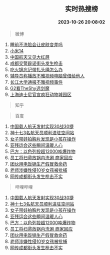 <div align="center"><h2>实时热搜榜</h2><h4>2023-10-26 20:08:02</h4></div>

> 微博  

1. [睡前不洗脸会让皮肤变差吗](https://s.weibo.com/weibo?q=%23%E7%9D%A1%E5%89%8D%E4%B8%8D%E6%B4%97%E8%84%B8%E4%BC%9A%E8%AE%A9%E7%9A%AE%E8%82%A4%E5%8F%98%E5%B7%AE%E5%90%97%23&t=31&band_rank=1&Refer=top)<br />
2. [小米14](https://s.weibo.com/weibo?q=%E5%B0%8F%E7%B1%B314&t=31&band_rank=2&Refer=top)<br />
3. [中国航天又见大红屏](https://s.weibo.com/weibo?q=%23%E4%B8%AD%E5%9B%BD%E8%88%AA%E5%A4%A9%E5%8F%88%E8%A7%81%E5%A4%A7%E7%BA%A2%E5%B1%8F%23&t=31&band_rank=3&Refer=top)<br />
4. [成都交警辟谣街头发生枪击](https://s.weibo.com/weibo?q=%23%E6%88%90%E9%83%BD%E4%BA%A4%E8%AD%A6%E8%BE%9F%E8%B0%A3%E8%A1%97%E5%A4%B4%E5%8F%91%E7%94%9F%E6%9E%AA%E5%87%BB%23&t=31&band_rank=4&Refer=top)<br />
5. [吃火锅忘记带扎头绳怎么办](https://s.weibo.com/weibo?q=%E5%90%83%E7%81%AB%E9%94%85%E5%BF%98%E8%AE%B0%E5%B8%A6%E6%89%8E%E5%A4%B4%E7%BB%B3%E6%80%8E%E4%B9%88%E5%8A%9E&t=31&band_rank=5&Refer=top)<br />
6. [辅导员称播放不雅视频电脑曾借给他人](https://s.weibo.com/weibo?q=%23%E8%BE%85%E5%AF%BC%E5%91%98%E7%A7%B0%E6%92%AD%E6%94%BE%E4%B8%8D%E9%9B%85%E8%A7%86%E9%A2%91%E7%94%B5%E8%84%91%E6%9B%BE%E5%80%9F%E7%BB%99%E4%BB%96%E4%BA%BA%23&t=31&band_rank=6&Refer=top)<br />
7. [长江大学通报不雅视频事件](https://s.weibo.com/weibo?q=%23%E9%95%BF%E6%B1%9F%E5%A4%A7%E5%AD%A6%E9%80%9A%E6%8A%A5%E4%B8%8D%E9%9B%85%E8%A7%86%E9%A2%91%E4%BA%8B%E4%BB%B6%23&t=31&band_rank=7&Refer=top)<br />
8. [G2看TheShy选剑魔](https://s.weibo.com/weibo?q=G2%E7%9C%8BTheShy%E9%80%89%E5%89%91%E9%AD%94&t=31&band_rank=8&Refer=top)<br />
9. [上海迪士尼官宣疯狂动物城园区](https://s.weibo.com/weibo?q=%23%E4%B8%8A%E6%B5%B7%E8%BF%AA%E5%A3%AB%E5%B0%BC%E5%AE%98%E5%AE%A3%E7%96%AF%E7%8B%82%E5%8A%A8%E7%89%A9%E5%9F%8E%E5%9B%AD%E5%8C%BA%23&t=31&band_rank=9&Refer=top)<br />

> 知乎  


> 百度  

1. [中国载人航天发射实现30战30捷](https://www.baidu.com/s?wd=%E4%B8%AD%E5%9B%BD%E8%BD%BD%E4%BA%BA%E8%88%AA%E5%A4%A9%E5%8F%91%E5%B0%84%E5%AE%9E%E7%8E%B030%E6%88%9830%E6%8D%B7&sa=fyb_news&rsv_dl=fyb_news)<br />
2. [神十七3名航天员顺利进驻空间站](https://www.baidu.com/s?wd=%E7%A5%9E%E5%8D%81%E4%B8%833%E5%90%8D%E8%88%AA%E5%A4%A9%E5%91%98%E9%A1%BA%E5%88%A9%E8%BF%9B%E9%A9%BB%E7%A9%BA%E9%97%B4%E7%AB%99&sa=fyb_news&rsv_dl=fyb_news)<br />
3. [女子带娃拍胸片发现是小孩在操作](https://www.baidu.com/s?wd=%E5%A5%B3%E5%AD%90%E5%B8%A6%E5%A8%83%E6%8B%8D%E8%83%B8%E7%89%87%E5%8F%91%E7%8E%B0%E6%98%AF%E5%B0%8F%E5%AD%A9%E5%9C%A8%E6%93%8D%E4%BD%9C&sa=fyb_news&rsv_dl=fyb_news)<br />
4. [亚残运会这些瞬间温暖人心](https://www.baidu.com/s?wd=%E4%BA%9A%E6%AE%8B%E8%BF%90%E4%BC%9A%E8%BF%99%E4%BA%9B%E7%9E%AC%E9%97%B4%E6%B8%A9%E6%9A%96%E4%BA%BA%E5%BF%83&sa=fyb_news&rsv_dl=fyb_news)<br />
5. [巴方：以色列投超12000吨爆炸物](https://www.baidu.com/s?wd=%E5%B7%B4%E6%96%B9%EF%BC%9A%E4%BB%A5%E8%89%B2%E5%88%97%E6%8A%95%E8%B6%8512000%E5%90%A8%E7%88%86%E7%82%B8%E7%89%A9&sa=fyb_news&rsv_dl=fyb_news)<br />
6. [员工将扫帚放锅内洗涮 商家回应](https://www.baidu.com/s?wd=%E5%91%98%E5%B7%A5%E5%B0%86%E6%89%AB%E5%B8%9A%E6%94%BE%E9%94%85%E5%86%85%E6%B4%97%E6%B6%AE+%E5%95%86%E5%AE%B6%E5%9B%9E%E5%BA%94&sa=fyb_news&rsv_dl=fyb_news)<br />
7. [团伙用电饭锅生产假冒救命药](https://www.baidu.com/s?wd=%E5%9B%A2%E4%BC%99%E7%94%A8%E7%94%B5%E9%A5%AD%E9%94%85%E7%94%9F%E4%BA%A7%E5%81%87%E5%86%92%E6%95%91%E5%91%BD%E8%8D%AF&sa=fyb_news&rsv_dl=fyb_news)<br />
8. [老师涉嫌性侵10岁女孩被批捕](https://www.baidu.com/s?wd=%E8%80%81%E5%B8%88%E6%B6%89%E5%AB%8C%E6%80%A7%E4%BE%B510%E5%B2%81%E5%A5%B3%E5%AD%A9%E8%A2%AB%E6%89%B9%E6%8D%95&sa=fyb_news&rsv_dl=fyb_news)<br />
9. [网传成都街头发生枪击不实](https://www.baidu.com/s?wd=%E7%BD%91%E4%BC%A0%E6%88%90%E9%83%BD%E8%A1%97%E5%A4%B4%E5%8F%91%E7%94%9F%E6%9E%AA%E5%87%BB%E4%B8%8D%E5%AE%9E&sa=fyb_news&rsv_dl=fyb_news)<br />

> 哔哩哔哩  

1. [中国载人航天发射实现30战30捷](https://www.baidu.com/s?wd=%E4%B8%AD%E5%9B%BD%E8%BD%BD%E4%BA%BA%E8%88%AA%E5%A4%A9%E5%8F%91%E5%B0%84%E5%AE%9E%E7%8E%B030%E6%88%9830%E6%8D%B7&sa=fyb_news&rsv_dl=fyb_news)<br />
2. [神十七3名航天员顺利进驻空间站](https://www.baidu.com/s?wd=%E7%A5%9E%E5%8D%81%E4%B8%833%E5%90%8D%E8%88%AA%E5%A4%A9%E5%91%98%E9%A1%BA%E5%88%A9%E8%BF%9B%E9%A9%BB%E7%A9%BA%E9%97%B4%E7%AB%99&sa=fyb_news&rsv_dl=fyb_news)<br />
3. [女子带娃拍胸片发现是小孩在操作](https://www.baidu.com/s?wd=%E5%A5%B3%E5%AD%90%E5%B8%A6%E5%A8%83%E6%8B%8D%E8%83%B8%E7%89%87%E5%8F%91%E7%8E%B0%E6%98%AF%E5%B0%8F%E5%AD%A9%E5%9C%A8%E6%93%8D%E4%BD%9C&sa=fyb_news&rsv_dl=fyb_news)<br />
4. [亚残运会这些瞬间温暖人心](https://www.baidu.com/s?wd=%E4%BA%9A%E6%AE%8B%E8%BF%90%E4%BC%9A%E8%BF%99%E4%BA%9B%E7%9E%AC%E9%97%B4%E6%B8%A9%E6%9A%96%E4%BA%BA%E5%BF%83&sa=fyb_news&rsv_dl=fyb_news)<br />
5. [巴方：以色列投超12000吨爆炸物](https://www.baidu.com/s?wd=%E5%B7%B4%E6%96%B9%EF%BC%9A%E4%BB%A5%E8%89%B2%E5%88%97%E6%8A%95%E8%B6%8512000%E5%90%A8%E7%88%86%E7%82%B8%E7%89%A9&sa=fyb_news&rsv_dl=fyb_news)<br />
6. [员工将扫帚放锅内洗涮 商家回应](https://www.baidu.com/s?wd=%E5%91%98%E5%B7%A5%E5%B0%86%E6%89%AB%E5%B8%9A%E6%94%BE%E9%94%85%E5%86%85%E6%B4%97%E6%B6%AE+%E5%95%86%E5%AE%B6%E5%9B%9E%E5%BA%94&sa=fyb_news&rsv_dl=fyb_news)<br />
7. [团伙用电饭锅生产假冒救命药](https://www.baidu.com/s?wd=%E5%9B%A2%E4%BC%99%E7%94%A8%E7%94%B5%E9%A5%AD%E9%94%85%E7%94%9F%E4%BA%A7%E5%81%87%E5%86%92%E6%95%91%E5%91%BD%E8%8D%AF&sa=fyb_news&rsv_dl=fyb_news)<br />
8. [老师涉嫌性侵10岁女孩被批捕](https://www.baidu.com/s?wd=%E8%80%81%E5%B8%88%E6%B6%89%E5%AB%8C%E6%80%A7%E4%BE%B510%E5%B2%81%E5%A5%B3%E5%AD%A9%E8%A2%AB%E6%89%B9%E6%8D%95&sa=fyb_news&rsv_dl=fyb_news)<br />
9. [网传成都街头发生枪击不实](https://www.baidu.com/s?wd=%E7%BD%91%E4%BC%A0%E6%88%90%E9%83%BD%E8%A1%97%E5%A4%B4%E5%8F%91%E7%94%9F%E6%9E%AA%E5%87%BB%E4%B8%8D%E5%AE%9E&sa=fyb_news&rsv_dl=fyb_news)<br />
